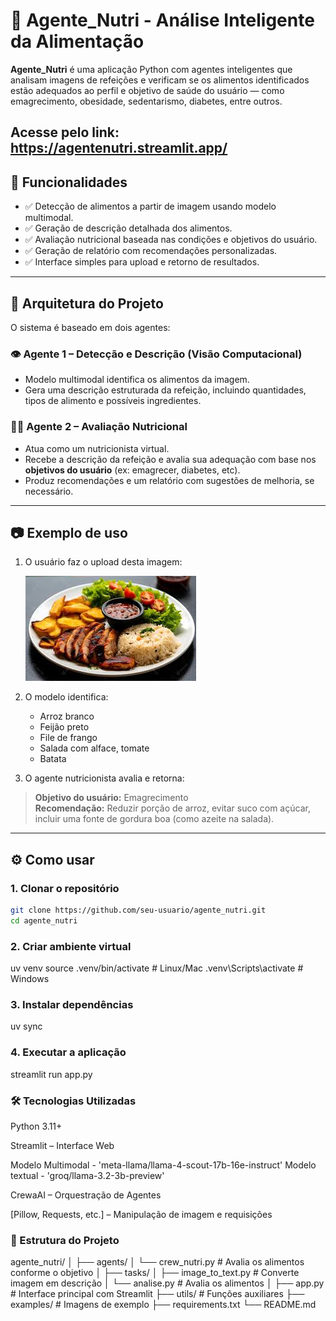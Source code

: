 # 🥗 Agente_Nutri - Análise Inteligente da Alimentação

**Agente_Nutri** é uma aplicação Python com agentes inteligentes que analisam imagens de refeições e verificam se os alimentos identificados estão adequados ao perfil e objetivo de saúde do usuário — como emagrecimento, obesidade, sedentarismo, diabetes, entre outros.

Acesse pelo link: https://agentenutri.streamlit.app/
---

## 🚀 Funcionalidades

- ✅ Detecção de alimentos a partir de imagem usando modelo multimodal.
- ✅ Geração de descrição detalhada dos alimentos.
- ✅ Avaliação nutricional baseada nas condições e objetivos do usuário.
- ✅ Geração de relatório com recomendações personalizadas.
- ✅ Interface simples para upload e retorno de resultados.

---

## 🧠 Arquitetura do Projeto

O sistema é baseado em dois agentes:

### 👁️ Agente 1 – Detecção e Descrição (Visão Computacional)
- Modelo multimodal identifica os alimentos da imagem.
- Gera uma descrição estruturada da refeição, incluindo quantidades, tipos de alimento e possíveis ingredientes.

### 🧑‍⚕️ Agente 2 – Avaliação Nutricional
- Atua como um nutricionista virtual.
- Recebe a descrição da refeição e avalia sua adequação com base nos **objetivos do usuário** (ex: emagrecer, diabetes, etc).
- Produz recomendações e um relatório com sugestões de melhoria, se necessário.

---

## 📷 Exemplo de uso

1. O usuário faz o upload desta imagem:

   ![Exemplo de prato](img/prato.png)

2. O modelo identifica:
   - Arroz branco
   - Feijão preto
   - File de frango
   - Salada com alface, tomate
   - Batata

3. O agente nutricionista avalia e retorna:

> **Objetivo do usuário:** Emagrecimento  
> **Recomendação:** Reduzir porção de arroz, evitar suco com açúcar, incluir uma fonte de gordura boa (como azeite na salada).

---

## ⚙️ Como usar

### 1. Clonar o repositório

```bash
git clone https://github.com/seu-usuario/agente_nutri.git
cd agente_nutri

```
### 2. Criar ambiente virtual
uv venv
source .venv/bin/activate  # Linux/Mac
.venv\Scripts\activate      # Windows

### 3. Instalar dependências
uv sync

### 4. Executar a aplicação
streamlit run app.py

### 🛠️ Tecnologias Utilizadas
Python 3.11+

Streamlit – Interface Web

Modelo Multimodal - 'meta-llama/llama-4-scout-17b-16e-instruct'
Modelo textual    - 'groq/llama-3.2-3b-preview'

CrewaAI – Orquestração de Agentes

[Pillow, Requests, etc.] – Manipulação de imagem e requisições



### 📁 Estrutura do Projeto

agente_nutri/
│
├── agents/
│ └── crew_nutri.py # Avalia os alimentos conforme o objetivo
│
├── tasks/
│ ├── image_to_text.py # Converte imagem em descrição
│ └── analise.py # Avalia os alimentos
│
├── app.py # Interface principal com Streamlit
├── utils/ # Funções auxiliares
├── examples/ # Imagens de exemplo
├── requirements.txt
└── README.md






